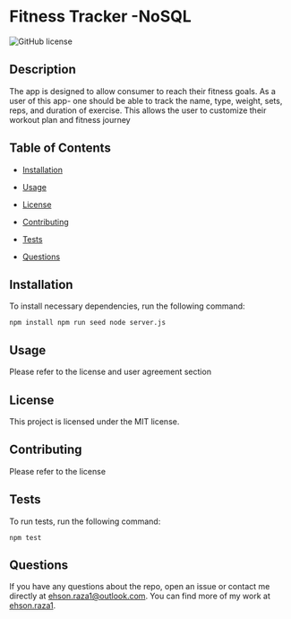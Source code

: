 # Fitness Tracker -NoSQL

![GitHub license](https://img.shields.io/badge/license-MIT-blue.svg)

## Description

The app is designed to allow consumer to reach their fitness goals. As a user of this app- one should be able to track the name, type, weight, sets, reps, and duration of exercise. This allows the user to customize their workout plan and fitness journey

## Table of Contents

- [Installation](#installation)

- [Usage](#usage)

- [License](#license)

- [Contributing](#contributing)

- [Tests](#tests)

- [Questions](#questions)

## Installation

To install necessary dependencies, run the following command:

```
npm install npm run seed node server.js
```

## Usage

Please refer to the license and user agreement section

## License

This project is licensed under the MIT license.

## Contributing

Please refer to the license

## Tests

To run tests, run the following command:

```
npm test
```

## Questions

If you have any questions about the repo, open an issue or contact me directly at ehson.raza1@outlook.com. You can find more of my work at [ehson.raza1](https://github.com/ehson.raza1/).
